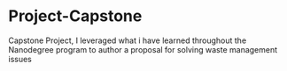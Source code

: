 # Project-Capstone
Capstone Project, I leveraged what i have learned throughout the Nanodegree program to author a proposal for solving waste management issues
